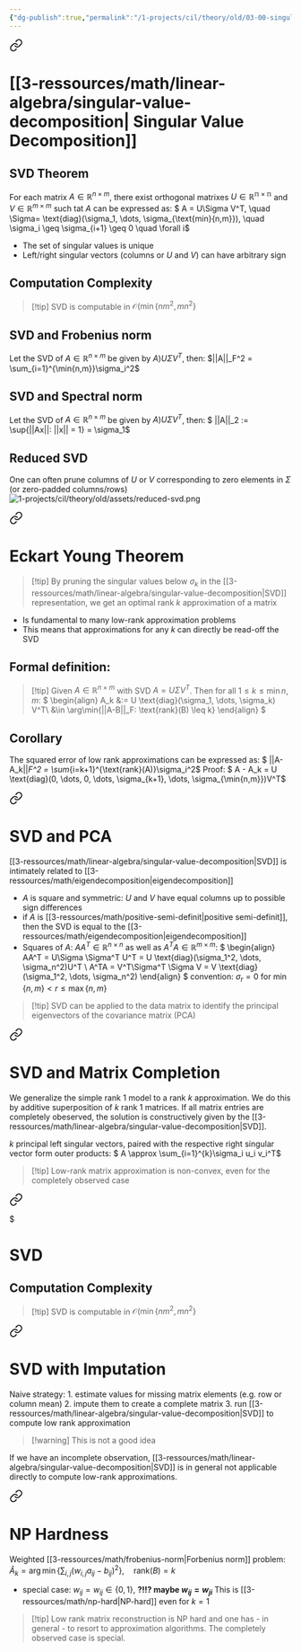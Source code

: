 ```yaml
---
{"dg-publish":true,"permalink":"/1-projects/cil/theory/old/03-00-singular-value-decomposition/","tags":["eth/cil/theory"],"created":"","updated":""}
---
```



<div class="transclusion internal-embed is-loaded"><a class="markdown-embed-link" href="/3-ressources/math/linear-algebra/singular-value-decomposition/" aria-label="Open link"><svg xmlns="http://www.w3.org/2000/svg" width="24" height="24" viewBox="0 0 24 24" fill="none" stroke="currentColor" stroke-width="2" stroke-linecap="round" stroke-linejoin="round" class="svg-icon lucide-link"><path d="M10 13a5 5 0 0 0 7.54.54l3-3a5 5 0 0 0-7.07-7.07l-1.72 1.71"></path><path d="M14 11a5 5 0 0 0-7.54-.54l-3 3a5 5 0 0 0 7.07 7.07l1.71-1.71"></path></svg></a><div class="markdown-embed">




# [[3-ressources/math/linear-algebra/singular-value-decomposition\| Singular Value Decomposition]]

## SVD Theorem
For each matrix $A \in \mathbb{R}^{n \times m}$, there exist orthogonal matrixes $U \in \mathbb{R^{n \times n}}$ and $V \in \mathbb{R}^{m \times m}$ such tat $A$ can be expressed as:
$
A = U\Sigma V^T, \quad \Sigma= \text{diag}(\sigma_1, \dots, \sigma_{\text{min}\{n,m\}}), \quad \sigma_i \geq \sigma_{i+1} \geq 0 \quad \forall i$
* The set of singular values is unique
* Left/right singular vectors (columns or $U$ and $V$) can have arbitrary sign

## Computation Complexity
>[!tip] SVD is computable in $\mathcal{O}(\min\{nm^2, mn^2\}$


## SVD and Frobenius norm
Let the SVD of $A \in \mathbb{R}^{n \times m}$ be given by $A ) U\Sigma V^T$, then:
$||A||_F^2 = \sum_{i=1}^{\min{n,m}}\sigma_i^2$
## SVD and Spectral norm
Let the SVD of $A \in \mathbb{R}^{n \times m}$ be given by $A ) U\Sigma V^T$, then:
$
||A||_2 := \sup\{||Ax||: ||x|| = 1\} = \sigma_1$
## Reduced SVD
One can often prune columns of $U$ or $V$ corresponding to zero elements in $\Sigma$ (or zero-padded columns/rows)
![1-projects/cil/theory/old/assets/reduced-svd.png](/img/user/1-projects/cil/theory/old/assets/reduced-svd.png)

</div></div>



<div class="transclusion internal-embed is-loaded"><a class="markdown-embed-link" href="/1-projects/cil/theory/old/03-01-eckart-young-theorem/" aria-label="Open link"><svg xmlns="http://www.w3.org/2000/svg" width="24" height="24" viewBox="0 0 24 24" fill="none" stroke="currentColor" stroke-width="2" stroke-linecap="round" stroke-linejoin="round" class="svg-icon lucide-link"><path d="M10 13a5 5 0 0 0 7.54.54l3-3a5 5 0 0 0-7.07-7.07l-1.72 1.71"></path><path d="M14 11a5 5 0 0 0-7.54-.54l-3 3a5 5 0 0 0 7.07 7.07l1.71-1.71"></path></svg></a><div class="markdown-embed">




# Eckart Young Theorem
>[!tip] By pruning the singular values below $\sigma_k$ in the [[3-ressources/math/linear-algebra/singular-value-decomposition\|SVD]] representation, we get an optimal rank $k$ approximation of a matrix
>
* Is fundamental to many low-rank approximation problems
* This means that approximations for any $k$ can directly be read-off the SVD
## Formal definition:
>[!tip] Given $A \in \mathbb{R}^{n \times m}$ with SVD $A = U \Sigma V^T$. Then for all $1 \leq k \leq \min{n,m}$:
>$
>\begin{align}
>A_k &:= U \text{diag}(\sigma_1, \dots, \sigma_k) V^T\\
>	&\in \arg\min\{||A-B||_F: \text{rank}(B) \leq k\}
>\end{align}
>$

## Corollary
The squared error of low rank approximations can be expressed as:
$
||A-A_k||_F^2 = \sum_{i=k+1}^{\text{rank}(A)}\sigma_i^2$
Proof:
$
A - A_k = U \text{diag}(0, \dots, 0, \dots, \sigma_{k+1}, \dots, \sigma_{\min\{n,m\}})V^T$


</div></div>


<div class="transclusion internal-embed is-loaded"><a class="markdown-embed-link" href="/1-projects/cil/theory/old/03-02-svd-pca/" aria-label="Open link"><svg xmlns="http://www.w3.org/2000/svg" width="24" height="24" viewBox="0 0 24 24" fill="none" stroke="currentColor" stroke-width="2" stroke-linecap="round" stroke-linejoin="round" class="svg-icon lucide-link"><path d="M10 13a5 5 0 0 0 7.54.54l3-3a5 5 0 0 0-7.07-7.07l-1.72 1.71"></path><path d="M14 11a5 5 0 0 0-7.54-.54l-3 3a5 5 0 0 0 7.07 7.07l1.71-1.71"></path></svg></a><div class="markdown-embed">




# SVD and PCA
[[3-ressources/math/linear-algebra/singular-value-decomposition\|SVD]] is intimately related to [[3-ressources/math/eigendecomposition\|eigendecomposition]]
* $A$ is square and symmetric: $U$ and $V$ have equal columns up to possible sign differences
* if $A$ is [[3-ressources/math/positive-semi-definit\|positive semi-definit]], then the SVD is equal to the [[3-ressources/math/eigendecomposition\|eigendecomposition]]
* Squares of $A$: $AA^T \in \mathbb{R}^{n \times n}$ as well as $A^TA \in \mathbb{R}^{m \times m}$: 
$
\begin{align}
AA^T = U\Sigma \Sigma^T U^T = U \text{diag}(\sigma_1^2, \dots, \sigma_n^2)U^T \\
A^TA = V^T\Sigma^T \Sigma V = V \text{diag}(\sigma_1^2, \dots, \sigma_n^2)
\end{align}
$
 convention: $\sigma_r = 0$ for $\min\{n,m\} < r \leq \max\{n,m\}$

>[!tip] SVD can be applied to the data matrix to identify the principal eigenvectors of the covariance matrix (PCA)



</div></div>


<div class="transclusion internal-embed is-loaded"><a class="markdown-embed-link" href="/1-projects/cil/theory/old/03-03-svd-matrix-completion/" aria-label="Open link"><svg xmlns="http://www.w3.org/2000/svg" width="24" height="24" viewBox="0 0 24 24" fill="none" stroke="currentColor" stroke-width="2" stroke-linecap="round" stroke-linejoin="round" class="svg-icon lucide-link"><path d="M10 13a5 5 0 0 0 7.54.54l3-3a5 5 0 0 0-7.07-7.07l-1.72 1.71"></path><path d="M14 11a5 5 0 0 0-7.54-.54l-3 3a5 5 0 0 0 7.07 7.07l1.71-1.71"></path></svg></a><div class="markdown-embed">




# SVD and Matrix Completion
We generalize the simple rank 1 model to a rank $k$ approximation.
We do this by additive superposition of $k$ rank 1 matrices.
If all matrix entries are completely obeserved, the solution is constructively given by the [[3-ressources/math/linear-algebra/singular-value-decomposition\|SVD]].

$k$ principal left singular vectors, paired with the respective right singular vector form outer products:
$
A \approx \sum_{i=1}^{k}\sigma_i u_i v_i^T$
>[!tip] Low-rank matrix approximation is non-convex, even for the completely observed case


<div class="transclusion internal-embed is-loaded"><a class="markdown-embed-link" href="/3-ressources/math/linear-algebra/singular-value-decomposition/#computation-complexity" aria-label="Open link"><svg xmlns="http://www.w3.org/2000/svg" width="24" height="24" viewBox="0 0 24 24" fill="none" stroke="currentColor" stroke-width="2" stroke-linecap="round" stroke-linejoin="round" class="svg-icon lucide-link"><path d="M10 13a5 5 0 0 0 7.54.54l3-3a5 5 0 0 0-7.07-7.07l-1.72 1.71"></path><path d="M14 11a5 5 0 0 0-7.54-.54l-3 3a5 5 0 0 0 7.07 7.07l1.71-1.71"></path></svg></a><div class="markdown-embed">

$<div class="markdown-embed-title">

# SVD

</div>


## Computation Complexity
>[!tip] SVD is computable in $\mathcal{O}(\min\{nm^2, mn^2\}$



</div></div>




</div></div>


<div class="transclusion internal-embed is-loaded"><a class="markdown-embed-link" href="/1-projects/cil/theory/old/03-04-svd-with-imputation/" aria-label="Open link"><svg xmlns="http://www.w3.org/2000/svg" width="24" height="24" viewBox="0 0 24 24" fill="none" stroke="currentColor" stroke-width="2" stroke-linecap="round" stroke-linejoin="round" class="svg-icon lucide-link"><path d="M10 13a5 5 0 0 0 7.54.54l3-3a5 5 0 0 0-7.07-7.07l-1.72 1.71"></path><path d="M14 11a5 5 0 0 0-7.54-.54l-3 3a5 5 0 0 0 7.07 7.07l1.71-1.71"></path></svg></a><div class="markdown-embed">




# SVD with Imputation
Naive strategy:
	1. estimate values for missing matrix elements (e.g. row or column mean)
	2. impute them to create a complete matrix
	3. run [[3-ressources/math/linear-algebra/singular-value-decomposition\|SVD]] to compute low rank approximation

>[!warning] This is not a good idea

If we have an incomplete observation, [[3-ressources/math/linear-algebra/singular-value-decomposition\|SVD]] is in general not applicable directly to compute low-rank approximations.


</div></div>


<div class="transclusion internal-embed is-loaded"><a class="markdown-embed-link" href="/1-projects/cil/theory/old/03-05-np-hard/" aria-label="Open link"><svg xmlns="http://www.w3.org/2000/svg" width="24" height="24" viewBox="0 0 24 24" fill="none" stroke="currentColor" stroke-width="2" stroke-linecap="round" stroke-linejoin="round" class="svg-icon lucide-link"><path d="M10 13a5 5 0 0 0 7.54.54l3-3a5 5 0 0 0-7.07-7.07l-1.72 1.71"></path><path d="M14 11a5 5 0 0 0-7.54-.54l-3 3a5 5 0 0 0 7.07 7.07l1.71-1.71"></path></svg></a><div class="markdown-embed">




# NP Hardness
Weighted [[3-ressources/math/frobenius-norm\|Forbenius norm]] problem:
$\hat{A}_k = \arg\min \left\{\sum_{i,j} (w_{i,j} a_{ij} - b_{ij})^2\right\}, \quad \text{rank}(B) = k$

* special case: $w_{ij} = w_{ij} \in \{0,1\}$, **?!!? maybe $w_{ij} = w_{ji}$**
This is [[3-ressources/math/np-hard\|NP-hard]] even for $k=1$

>[!tip] Low rank matrix reconstruction is NP hard and one has - in general - to resort to approximation algorithms. The completely observed case is special.



</div></div>

